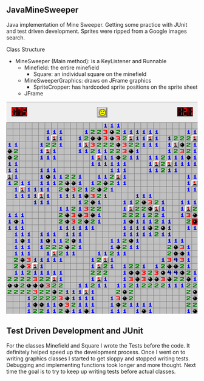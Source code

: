 JavaMineSweeper
------------------
Java implementation of Mine Sweeper. Getting some practice with JUnit and test 
driven development. Sprites were ripped from a Google images search.

Class Structure
 - MineSweeper (Main method): is a KeyListener and Runnable
    - Minefield: the entire minefield
        - Square: an individual square on the minefield
    - MineSweeperGraphics: draws on JFrame graphics
        - SpriteCropper: has hardcoded sprite positions on the sprite sheet
    - JFrame

![alt tag =250x](endgame.png)

Test Driven Development and JUnit
-----------------------------------
For the classes Minefield and Square I wrote the Tests before the code. It 
definitely helped speed up the development process. Once I went on to writing 
graphics classes I started to get sloppy and stopped writing tests. Debugging
and implementing functions took longer and more thought. Next time the goal is
to try to keep up writing tests before actual classes.
